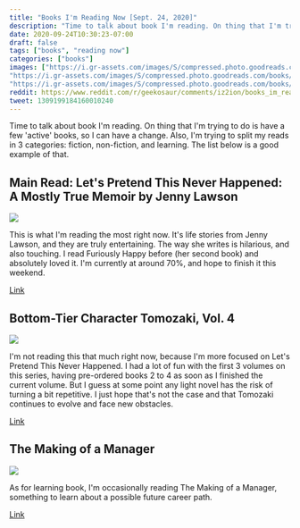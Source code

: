 ```yaml
---
title: "Books I'm Reading Now [Sept. 24, 2020]"
description: "Time to talk about book I'm reading. On thing that I'm trying to do is have a few 'active' books, so I can have a change. Also, I'm trying to split my reads in 3 categories: fiction, non-fiction, and learning. The list below is a good example of that."
date: 2020-09-24T10:30:23-07:00
draft: false
tags: ["books", "reading now"]
categories: ["books"]
images: ["https://i.gr-assets.com/images/S/compressed.photo.goodreads.com/books/1489415716l/12868761._SY475_.jpg",
"https://i.gr-assets.com/images/S/compressed.photo.goodreads.com/books/1595880686l/53504751._SY475_.jpg",
"https://i.gr-assets.com/images/S/compressed.photo.goodreads.com/books/1542183307l/42776244._SY475_.jpg"]
reddit: https://www.reddit.com/r/geekosaur/comments/iz2ion/books_im_reading_now_sept_24_2020/
tweet: 1309199184160010240
---
```


Time to talk about book I'm reading. On thing that I'm trying to do is have a few 'active' books, so I can have a change. Also, I'm trying to split my reads in 3 categories: fiction, non-fiction, and learning. The list below is a good example of that.

<!--more-->

## Main Read: Let's Pretend This Never Happened: A Mostly True Memoir by Jenny Lawson 

![](https://i.gr-assets.com/images/S/compressed.photo.goodreads.com/books/1489415716l/12868761._SY475_.jpg)

This is what I'm reading the most right now. It's life stories from Jenny Lawson, and they are truly entertaining. The way she writes is hilarious, and also touching. I read Furiously Happy before (her second book) and absolutely loved it. I'm currently at around 70%, and hope to finish it this weekend.

[Link](https://amzn.to/3j1xziC)

## Bottom-Tier Character Tomozaki, Vol. 4 

![](https://i.gr-assets.com/images/S/compressed.photo.goodreads.com/books/1595880686l/53504751._SY475_.jpg)

I'm not reading this that much right now, because I'm more focused on Let's Pretend This Never Happened. I had a lot of fun with the first 3 volumes on this series, having pre-ordered books 2 to 4 as soon as I finished the current volume. But I guess at some point any light novel has the risk of turning a bit repetitive. I just hope that's not the case and that Tomozaki continues to evolve and face new obstacles.

[Link](https://amzn.to/3i2nzUV)

## The Making of a Manager 

![](https://i.gr-assets.com/images/S/compressed.photo.goodreads.com/books/1542183307l/42776244._SY475_.jpg)

As for learning book, I'm occasionally reading The Making of a Manager, something to learn about a possible future career path.

[Link](https://amzn.to/33UZuKO)
